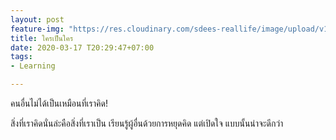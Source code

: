 ```yaml
---
layout: post
feature-img: "https://res.cloudinary.com/sdees-reallife/image/upload/v1555658919/sample_feature_img.png"
title: ใครเป็นใคร
date: 2020-03-17 T20:29:47+07:00
tags:
- Learning

---
```

คนอื่นไม่ได้เป็นเหมือนที่เราคิด!

<i class="fa fa-child" style="color:plum"></i>

สิ่งที่เราคิดนั่นล่ะคือสิ่งที่เราเป็น เรียนรู้ผู้อื่นด้วยการหยุดคิด แต่เปิดใจ แบบนั้นน่าจะดีกว่า
